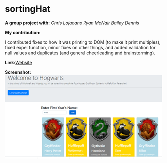 # sortingHat


**A group project with:**
*Chris Lojacano*
*Ryan McNair*
*Bailey Dennis*


**My contribution:**

I contributed fixes to how it was printing to DOM (to make it print multiples), fixed expel function, minor fixes on other things, and added validation for null values and duplicates (and general cheerleading and brainstorming).

**Link:**[Website](https://awesome-pike-bfac13.netlify.app/)

**Screenshot:**
![](screenshot.PNG)

